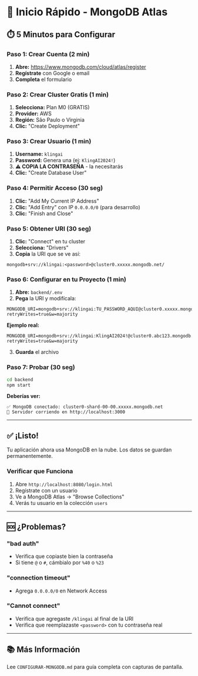 # 🚀 Inicio Rápido - MongoDB Atlas

## ⏱️ 5 Minutos para Configurar

### Paso 1: Crear Cuenta (2 min)

1. **Abre:** https://www.mongodb.com/cloud/atlas/register
2. **Regístrate** con Google o email
3. **Completa** el formulario

### Paso 2: Crear Cluster Gratis (1 min)

1. **Selecciona:** Plan M0 (GRATIS)
2. **Provider:** AWS
3. **Región:** São Paulo o Virginia
4. **Clic:** "Create Deployment"

### Paso 3: Crear Usuario (1 min)

1. **Username:** `klingai`
2. **Password:** Genera una (ej: `KlingAI2024!`)
3. **⚠️ COPIA LA CONTRASEÑA** - la necesitarás
4. **Clic:** "Create Database User"

### Paso 4: Permitir Acceso (30 seg)

1. **Clic:** "Add My Current IP Address"
2. **Clic:** "Add Entry" con IP `0.0.0.0/0` (para desarrollo)
3. **Clic:** "Finish and Close"

### Paso 5: Obtener URI (30 seg)

1. **Clic:** "Connect" en tu cluster
2. **Selecciona:** "Drivers"
3. **Copia** la URI que se ve así:
```
mongodb+srv://klingai:<password>@cluster0.xxxxx.mongodb.net/
```

### Paso 6: Configurar en tu Proyecto (1 min)

1. **Abre:** `backend/.env`
2. **Pega** la URI y modifícala:

```env
MONGODB_URI=mongodb+srv://klingai:TU_PASSWORD_AQUI@cluster0.xxxxx.mongodb.net/klingai?retryWrites=true&w=majority
```

**Ejemplo real:**
```env
MONGODB_URI=mongodb+srv://klingai:KlingAI2024!@cluster0.abc123.mongodb.net/klingai?retryWrites=true&w=majority
```

3. **Guarda** el archivo

### Paso 7: Probar (30 seg)

```bash
cd backend
npm start
```

**Deberías ver:**
```
✅ MongoDB conectado: cluster0-shard-00-00.xxxxx.mongodb.net
🚀 Servidor corriendo en http://localhost:3000
```

---

## ✅ ¡Listo!

Tu aplicación ahora usa MongoDB en la nube. Los datos se guardan permanentemente.

### Verificar que Funciona

1. Abre `http://localhost:8080/login.html`
2. Regístrate con un usuario
3. Ve a MongoDB Atlas → "Browse Collections"
4. Verás tu usuario en la colección `users`

---

## 🆘 ¿Problemas?

### "bad auth"
- Verifica que copiaste bien la contraseña
- Si tiene `@` o `#`, cámbialo por `%40` o `%23`

### "connection timeout"
- Agrega `0.0.0.0/0` en Network Access

### "Cannot connect"
- Verifica que agregaste `/klingai` al final de la URI
- Verifica que reemplazaste `<password>` con tu contraseña real

---

## 📚 Más Información

Lee `CONFIGURAR-MONGODB.md` para guía completa con capturas de pantalla.
